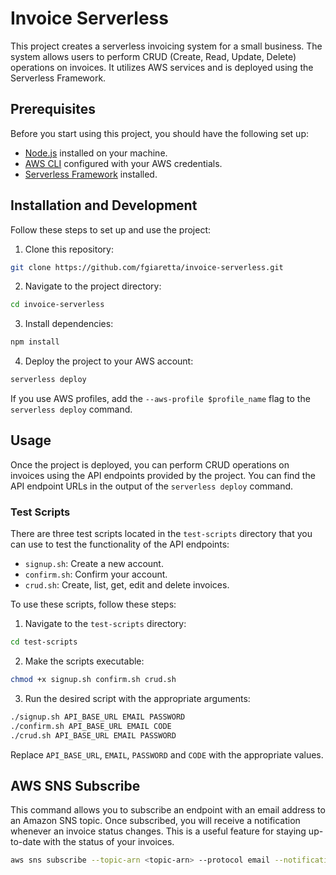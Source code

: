 # Invoice Serverless

This project creates a serverless invoicing system for a small business. The system allows users to perform CRUD (Create, Read, Update, Delete) operations on invoices. It utilizes AWS services and is deployed using the Serverless Framework.

## Prerequisites

Before you start using this project, you should have the following set up:

- [Node.js](https://nodejs.org/) installed on your machine.
- [AWS CLI](https://aws.amazon.com/cli/) configured with your AWS credentials.
- [Serverless Framework](https://www.serverless.com/framework/docs/getting-started) installed.

## Installation and Development

Follow these steps to set up and use the project:

1. Clone this repository:

  ```bash
  git clone https://github.com/fgiaretta/invoice-serverless.git
  ```

2. Navigate to the project directory:

  ```bash
  cd invoice-serverless
  ```

3. Install dependencies:

  ```bash
  npm install
  ```

4. Deploy the project to your AWS account:

  ```bash
  serverless deploy
  ```

  If you use AWS profiles, add the `--aws-profile $profile_name` flag to the `serverless deploy` command.

## Usage

Once the project is deployed, you can perform CRUD operations on invoices using the API endpoints provided by the project. You can find the API endpoint URLs in the output of the `serverless deploy` command.

### Test Scripts

There are three test scripts located in the `test-scripts` directory that you can use to test the functionality of the API endpoints:

- `signup.sh`: Create a new account.
- `confirm.sh`: Confirm your account.
- `crud.sh`: Create, list, get, edit and delete invoices.

To use these scripts, follow these steps:

1. Navigate to the `test-scripts` directory:

  ```bash
  cd test-scripts
  ```

2. Make the scripts executable:

  ```bash
  chmod +x signup.sh confirm.sh crud.sh
  ```

3. Run the desired script with the appropriate arguments:

  ```bash
  ./signup.sh API_BASE_URL EMAIL PASSWORD
  ./confirm.sh API_BASE_URL EMAIL CODE
  ./crud.sh API_BASE_URL EMAIL PASSWORD
  ```
  Replace `API_BASE_URL`, `EMAIL`, `PASSWORD` and `CODE` with the appropriate values.

## AWS SNS Subscribe

This command allows you to subscribe an endpoint with an email address to an Amazon SNS topic. Once subscribed, you will receive a notification whenever an invoice status changes. This is a useful feature for staying up-to-date with the status of your invoices.

```bash
aws sns subscribe --topic-arn <topic-arn> --protocol email --notification-endpoint <your-email>
```
